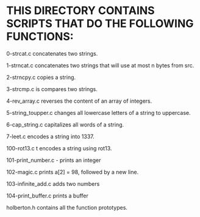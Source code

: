 # THIS DIRECTORY CONTAINS SCRIPTS THAT DO THE FOLLOWING FUNCTIONS:
 0-strcat.c  concatenates two strings.

 1-strncat.c concatenates two strings that will use at most n bytes from src.

 2-strncpy.c  copies a string.

 3-strcmp.c is  compares two strings.

 4-rev_array.c reverses the content of an array of integers.

 5-string_toupper.c changes all lowercase letters of a string to uppercase.

 6-cap_string.c  capitalizes all words of a string.

 7-leet.c  encodes a string into 1337.

 100-rot13.c t encodes a string using rot13.

 101-print_number.c - prints an integer
  
 102-magic.c  prints a[2] = 98, followed by a new line.
  
 103-infinite_add.c adds two numbers
  
 104-print_buffer.c prints a buffer

 holberton.h contains all the function prototypes.
